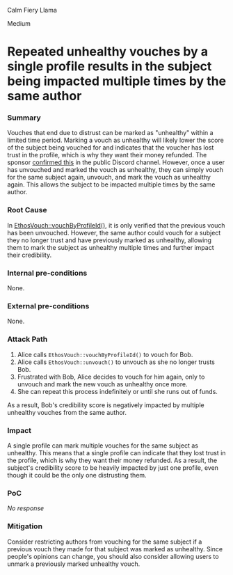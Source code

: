 Calm Fiery Llama

Medium

# Repeated unhealthy vouches by a single profile results in the subject being impacted multiple times by the same author

### Summary

Vouches that end due to distrust can be marked as "unhealthy" within a limited time period. Marking a vouch as unhealthy will likely lower the score of the subject being vouched for and indicates that the voucher has lost trust in the profile, which is why they want their money refunded. The sponsor [confirmed this](https://discord.com/channels/812037309376495636/1312070624730021918/1312845097813020772) in the public Discord channel. However, once a user has unvouched and marked the vouch as unhealthy, they can simply vouch for the same subject again, unvouch, and mark the vouch as unhealthy again. This allows the subject to be impacted multiple times by the same author.

### Root Cause

In [EthosVouch::vouchByProfileId()](https://github.com/sherlock-audit/2024-11-ethos-network-ii/blob/57c02df7c56f0b18c681a89ebccc28c86c72d8d8/ethos/packages/contracts/contracts/EthosVouch.sol#L369), it is only verified that the previous vouch has been unvouched. However, the same author could vouch for a subject they no longer trust and have previously marked as unhealthy, allowing them to mark the subject as unhealthy multiple times and further impact their credibility.

### Internal pre-conditions

None.

### External pre-conditions

None.

### Attack Path

1. Alice calls `EthosVouch::vouchByProfileId()` to vouch for Bob.
2. Alice calls `EthosVouch::unvouch()` to unvouch as she no longer trusts Bob.
3. Frustrated with Bob, Alice decides to vouch for him again, only to unvouch and mark the new vouch as unhealthy once more.
4. She can repeat this process indefinitely or until she runs out of funds.

As a result, Bob's credibility score is negatively impacted by multiple unhealthy vouches from the same author.

### Impact

A single profile can mark multiple vouches for the same subject as unhealthy. This means that a single profile can indicate that they lost trust in the profile, which is why they want their money refunded. As a result, the subject's credibility score to be heavily impacted by just one profile, even though it could be the only one distrusting them.

### PoC

_No response_

### Mitigation

Consider restricting authors from vouching for the same subject if a previous vouch they made for that subject was marked as unhealthy.
Since people's opinions can change, you should also consider allowing users to unmark a previously marked unhealthy vouch.